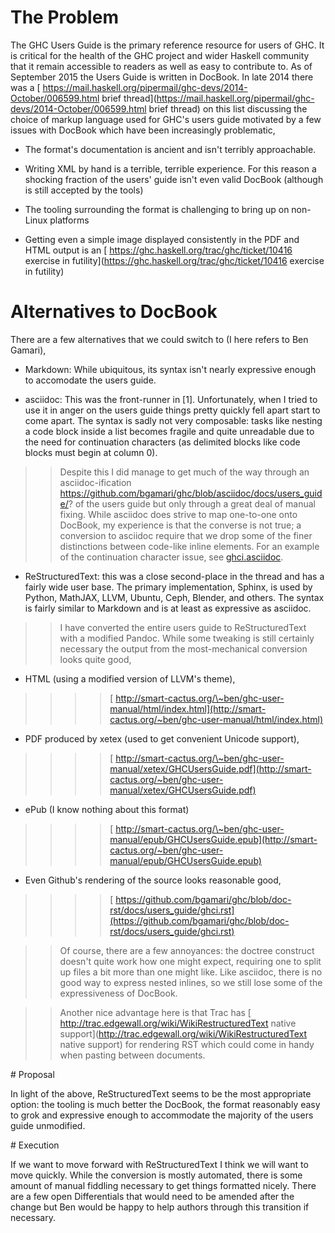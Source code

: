 # The Problem


The GHC Users Guide is the primary reference resource for users of GHC. It is critical for the health of the GHC project and wider Haskell community that it remain accessible to readers as well as easy to contribute to.
As of September 2015 the Users Guide is written in DocBook.
In late 2014 there was a [ https://mail.haskell.org/pipermail/ghc-devs/2014-October/006599.html brief thread](https://mail.haskell.org/pipermail/ghc-devs/2014-October/006599.html brief thread) on this list discussing the
choice of markup language used for GHC's users guide motivated by a few issues with DocBook which have been increasingly problematic,

- The format's documentation is ancient and isn't terribly approachable.

- Writing XML by hand is a terrible, terrible experience. For this
  reason a shocking fraction of the users' guide isn't even valid
  DocBook (although is still accepted by the tools)

- The tooling surrounding the format is challenging to bring up on
  non-Linux platforms

- Getting even a simple image displayed consistently in the PDF and
  HTML output is an [ https://ghc.haskell.org/trac/ghc/ticket/10416 exercise in futility](https://ghc.haskell.org/trac/ghc/ticket/10416 exercise in futility)

# Alternatives to DocBook


There are a few alternatives that we could switch to (I here refers to Ben Gamari),

- Markdown: While ubiquitous, its syntax isn't nearly expressive
  enough to accomodate the users guide.

- asciidoc: This was the front-runner in \[1\]. Unfortunately, when I
  tried to use it in anger on the users guide things pretty quickly
  fell apart start to come apart. The syntax is sadly not very
  composable: tasks like nesting a code block inside a list becomes
  fragile and quite unreadable due to the need for continuation
  characters (as delimited blocks like code blocks must begin at
  column 0).

> >
> > Despite this I did manage to get much of the way through an
> > asciidoc-ification https://github.com/bgamari/ghc/blob/asciidoc/docs/users_guide/? of the users guide but only through a great
> > deal of manual fixing. While asciidoc does strive to map one-to-one
> > onto DocBook, my experience is that the converse is not true; a
> > conversion to asciidoc require that we drop some of the finer
> > distinctions between code-like inline elements. For an example of
> > the continuation character issue, see [ ghci.asciidoc](https://github.com/bgamari/ghc/blame/asciidoc/docs/users_guide/ghci.asciidoc#L2162).

- ReStructuredText: this was a close second-place in the thread and
  has a fairly wide user base. The primary implementation, Sphinx, is
  used by Python, MathJAX, LLVM, Ubuntu, Ceph, Blender, and others.
  The syntax is fairly similar to Markdown and is at least as
  expressive as asciidoc.

> >
> > I have converted the entire users guide to ReStructuredText with a
> > modified Pandoc. While some tweaking is still certainly necessary
> > the output from the most-mechanical conversion looks quite good,

- HTML (using a modified version of LLVM's theme),

> > > > [ http://smart-cactus.org/\~ben/ghc-user-manual/html/index.html](http://smart-cactus.org/~ben/ghc-user-manual/html/index.html)

- PDF produced by xetex (used to get convenient Unicode support),

> > > > [ http://smart-cactus.org/\~ben/ghc-user-manual/xetex/GHCUsersGuide.pdf](http://smart-cactus.org/~ben/ghc-user-manual/xetex/GHCUsersGuide.pdf)

- ePub (I know nothing about this format)

> > > > [ http://smart-cactus.org/\~ben/ghc-user-manual/epub/GHCUsersGuide.epub](http://smart-cactus.org/~ben/ghc-user-manual/epub/GHCUsersGuide.epub)

- Even Github's rendering of the source looks reasonable good,

> > > > [ https://github.com/bgamari/ghc/blob/doc-rst/docs/users_guide/ghci.rst](https://github.com/bgamari/ghc/blob/doc-rst/docs/users_guide/ghci.rst)

> >
> > Of course, there are a few annoyances: the doctree construct doesn't
> > quite work how one might expect, requiring one to split up files a
> > bit more than one might like. Like asciidoc, there is no good way to
> > express nested inlines, so we still lose some of the expressiveness
> > of DocBook.

> >
> > Another nice advantage here is that Trac has [ http://trac.edgewall.org/wiki/WikiRestructuredText native support](http://trac.edgewall.org/wiki/WikiRestructuredText native support) for
> > rendering RST which could come in handy when pasting between
> > documents.


\# Proposal


In light of the above, ReStructuredText seems to be the most appropriate option: the tooling is much better the DocBook, the format reasonably easy to grok
and expressive enough to accommodate the majority of the users guide
unmodified.


\# Execution


If we want to move forward with ReStructuredText I think we will want to
move quickly. While the conversion is mostly automated, there is some
amount of manual fiddling necessary to get things formatted nicely.
There are a few open Differentials that would need to be amended after
the change but Ben would be happy to help authors through this transition if
necessary.
